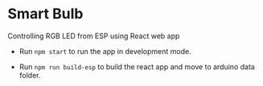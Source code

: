 # Smart Bulb

Controlling RGB LED from ESP using React web app

* Run `npm start` to run the app in development mode.

* Run `npm run build-esp` to build the react app and move to arduino data folder.
